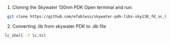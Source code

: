 1. Cloning the Skywater 130nm PDK
   Open terminal and run:

```sh
 git clone https://github.com/efabless/skywater-pdk-libs-sky130_fd_sc_hd
```

2. Converting .lib from skywater PDK to .db file
```sh
lc_shell -f lc.tcl
```
